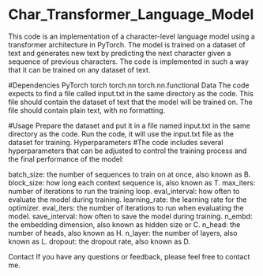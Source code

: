 # Char_Transformer_Language_Model

This code is an implementation of a character-level language model using a transformer architecture in PyTorch. The model is trained on a dataset of text and generates new text by predicting the next character given a sequence of previous characters. The code is implemented in such a way that it can be trained on any dataset of text.

#Dependencies
PyTorch
torch
torch.nn
torch.nn.functional
Data
The code expects to find a file called input.txt in the same directory as the code. This file should contain the dataset of text that the model will be trained on. The file should contain plain text, with no formatting.

#Usage
Prepare the dataset and put it in a file named input.txt in the same directory as the code.
Run the code, it will use the input.txt file as the dataset for training.
Hyperparameters
#The code includes several hyperparameters that can be adjusted to control the training process and the final performance of the model:

batch_size: the number of sequences to train on at once, also known as B.
block_size: how long each context sequence is, also known as T.
max_iters: number of iterations to run the training loop.
eval_interval: how often to evaluate the model during training.
learning_rate: the learning rate for the optimizer.
eval_iters: the number of iterations to run when evaluating the model.
save_interval: how often to save the model during training.
n_embd: the embedding dimension, also known as hidden size or C.
n_head: the number of heads, also known as H.
n_layer: the number of layers, also known as L.
dropout: the dropout rate, also known as D.


Contact
If you have any questions or feedback, please feel free to contact me.
